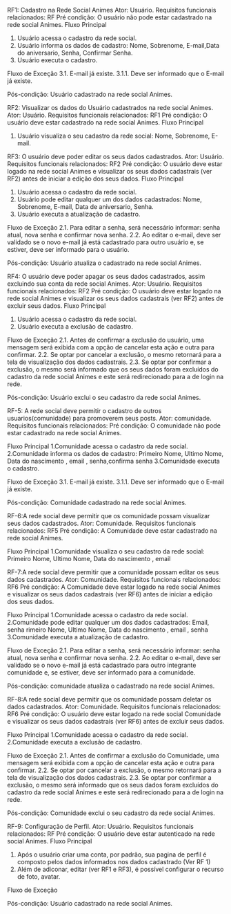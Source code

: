 RF1: Cadastro na Rede Social Animes
Ator: Usuário.
Requisitos funcionais relacionados: RF
Pré condição: O usuário não pode estar cadastrado na rede social Animes.
Fluxo Principal
1. Usuário acessa o cadastro da rede social.
2. Usuário informa os dados de cadastro: Nome, Sobrenome, E-mail,Data do aniversario, Senha, Confirmar Senha.
3. Usuário executa o cadastro.

Fluxo de Exceção
 3.1. E-mail já existe.
 3.1.1. Deve ser informado que o E-mail já existe.

Pós-condição: Usuário cadastrado na rede social Animes. 
 
 
RF2: Visualizar os dados do Usuário cadastrados na rede social Animes.
Ator: Usuário.
Requisitos funcionais relacionados: RF1
Pré condição: O usuário deve estar cadastrado na rede social Animes.
Fluxo Principal
1. Usuário visualiza o seu cadastro da rede social: Nome, Sobrenome, E-mail.

RF3: O usuário deve poder editar os seus dados cadastrados.
Ator: Usuário.
Requisitos funcionais relacionados: RF2
Pré condição: O usuário deve estar logado na rede social Animes e visualizar os seus dados cadastrais (ver RF2) antes de iniciar a edição dos seus dados.
Fluxo Principal
1. Usuário acessa o cadastro da rede social.
2. Usuário pode editar qualquer um dos dados cadastrados: Nome, Sobrenome, E-mail, Data de aniversario, Senha.
3. Usuário executa a atualização de cadastro.

Fluxo de Exceção
2.1. Para editar a senha, será necessário informar: senha atual, nova senha e confirmar nova senha.
2.2. Ao editar o e-mail, deve ser validado se o novo e-mail já está cadastrado para outro usuário e, se estiver, deve ser informado para o usuário.

Pós-condição: Usuário atualiza o cadastrado na rede social Animes. 
 
RF4: O usuário deve poder apagar os seus dados cadastrados, assim excluindo sua conta da rede social Animes.
Ator: Usuário.
Requisitos funcionais relacionados: RF2
Pré condição: O usuário deve estar logado na rede social Animes e visualizar os seus dados cadastrais (ver RF2) antes de excluir seus dados.
Fluxo Principal
1. Usuário acessa o cadastro da rede social.
2. Usuário executa a exclusão de cadastro.

Fluxo de Exceção
2.1. Antes de confirmar a exclusão do usuário, uma mensagem será exibida com a opção de cancelar esta ação e outra para confirmar.
2.2. Se optar por cancelar a exclusão, o mesmo retornará para a tela de visualização dos dados cadastrais.
2.3. Se optar por confirmar a exclusão, o mesmo será informado que os seus dados foram excluídos do cadastro da rede social Animes e 
este será redirecionado para a de login na rede.

Pós-condição: Usuário exclui o seu cadastro da rede social Animes.

RF-5: A rede social deve permitir o cadastro de outros usuarios(comunidade) para promoverem seus posts.
Ator: comunidade.
Requisitos funcionais relacionados: 
Pré condição: O comunidade não pode estar cadastrado na rede social Animes.

Fluxo Principal
1.Comunidade acessa o cadastro da rede social.
2.Comunidade informa os dados de cadastro: Primeiro Nome, Ultimo Nome, Data do nascimento , email , senha,confirma senha
3.Comunidade executa o cadastro.

Fluxo de Exceção
 3.1. E-mail já existe.
 3.1.1. Deve ser informado que o E-mail já existe.

Pós-condição: Comunidade cadastrado na rede social Animes. 
 
 
RF-6:A rede social deve permitir que os comunidade possam visualizar seus dados cadastrados.
Ator: Comunidade.
Requisitos funcionais relacionados: RF5
Pré condição: A Comunidade deve estar cadastrado na rede social Animes.

Fluxo Principal
1.Comunidade visualiza o seu cadastro da rede social: Primeiro Nome, Ultimo Nome, Data do nascimento , email

RF-7:A rede social deve permitir que a comunidade possam editar os seus dados cadastrados.
Ator: Comunidade.
Requisitos funcionais relacionados: RF6
Pré condição: A Comunidade deve estar logado na rede social Animes e visualizar os seus dados cadastrais (ver RF6) antes de iniciar a edição dos seus dados.

Fluxo Principal
1.Comunidade acessa o cadastro da rede social.
2.Comunidade pode editar qualquer um dos dados cadastrados: Email, senha rimeiro Nome, Ultimo Nome, Data do nascimento , email , senha   
3.Comunidade executa a atualização de cadastro.

Fluxo de Exceção
2.1. Para editar a senha, será necessário informar: senha atual, nova senha e confirmar nova senha.
2.2. Ao editar o e-mail, deve ser validado se o novo e-mail já está cadastrado para outro integrante comunidade e, se estiver, deve ser informado para a comunidade.

Pós-condição: comunidade atualiza o cadastrado na rede social Animes. 
 
 
RF-8:A rede social deve permitir que os comunidade possam deletar os dados cadastrados.
Ator: Comunidade.
Requisitos funcionais relacionados: RF6
Pré condição: O usuário deve estar logado na rede social Comunidade e visualizar os seus dados cadastrais (ver RF6) antes de excluir seus dados.

Fluxo Principal
1.Comunidade acessa o cadastro da rede social.
2.Comunidade executa a exclusão de cadastro.

Fluxo de Exceção
2.1. Antes de confirmar a exclusão do Comunidade, uma mensagem será exibida com a opção de cancelar esta ação e outra para confirmar.
2.2. Se optar por cancelar a exclusão, o mesmo retornará para a tela de visualização dos dados cadastrais.
2.3. Se optar por confirmar a exclusão, o mesmo será informado que os seus dados foram excluídos do cadastro da rede social Animes e 
este será redirecionado para a de login na rede.

Pós-condição: Comunidade exclui o seu cadastro da rede social Animes.

RF-9: Configuração de Perfil.
Ator: Usuário.
Requisitos funcionais relacionados: RF
Pré condição: 
O usuário deve estar autenticado na rede social Animes.
Fluxo Principal
1. Após o usuário criar uma conta, por padrão, sua pagina de perfil é composto pelos dados informados nos dados cadastrado (Ver RF 1)
2. Além de adiconar, editar (ver RF1 e RF3), é possível configurar o recurso de foto, avatar.

Fluxo de Exceção

Pós-condição: Usuário cadastrado na rede social Animes.
